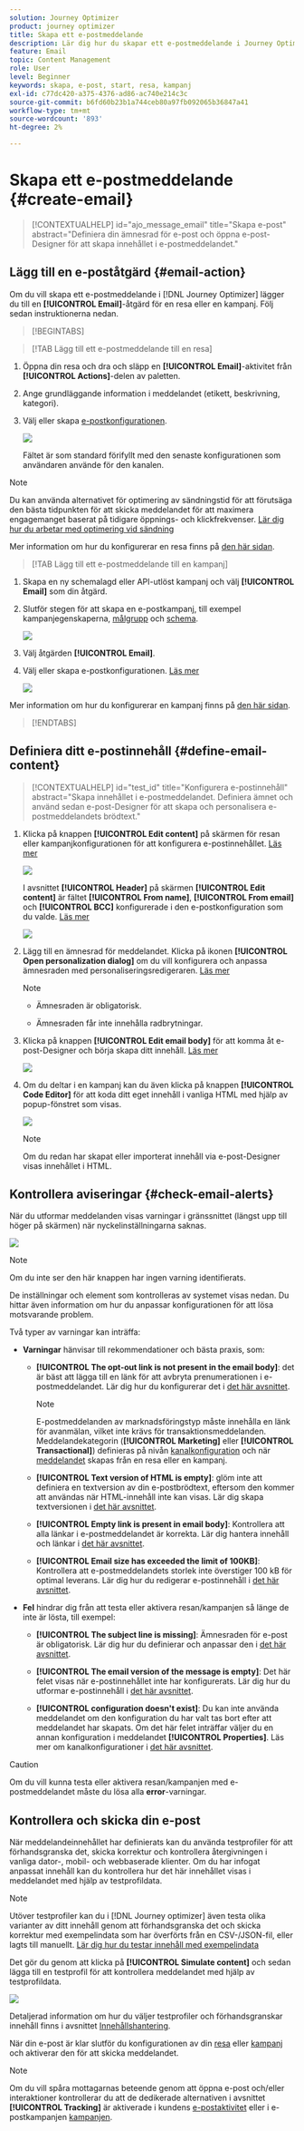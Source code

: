 ```yaml
---
solution: Journey Optimizer
product: journey optimizer
title: Skapa ett e-postmeddelande
description: Lär dig hur du skapar ett e-postmeddelande i Journey Optimizer
feature: Email
topic: Content Management
role: User
level: Beginner
keywords: skapa, e-post, start, resa, kampanj
exl-id: c77dc420-a375-4376-ad86-ac740e214c3c
source-git-commit: b6fd60b23b1a744ceb80a97fb092065b36847a41
workflow-type: tm+mt
source-wordcount: '893'
ht-degree: 2%

---
```


# Skapa ett e-postmeddelande {#create-email}

>[!CONTEXTUALHELP]
>id="ajo_message_email"
>title="Skapa e-post"
>abstract="Definiera din ämnesrad för e-post och öppna e-post-Designer för att skapa innehållet i e-postmeddelandet."

## Lägg till en e-poståtgärd {#email-action}

Om du vill skapa ett e-postmeddelande i [!DNL Journey Optimizer] lägger du till en **[!UICONTROL Email]**-åtgärd för en resa eller en kampanj. Följ sedan instruktionerna nedan.

>[!BEGINTABS]

>[!TAB Lägg till ett e-postmeddelande till en resa]

1. Öppna din resa och dra och släpp en **[!UICONTROL Email]**-aktivitet från **[!UICONTROL Actions]**-delen av paletten.

1. Ange grundläggande information i meddelandet (etikett, beskrivning, kategori).

1. Välj eller skapa [e-postkonfigurationen](email-settings.md).

   ![](assets/email_journey.png)

   Fältet är som standard förifyllt med den senaste konfigurationen som användaren använde för den kanalen.

>[!NOTE]
>
>Du kan använda alternativet för optimering av sändningstid för att förutsäga den bästa tidpunkten för att skicka meddelandet för att maximera engagemanget baserat på tidigare öppnings- och klickfrekvenser. [Lär dig hur du arbetar med optimering vid sändning](../building-journeys/send-time-optimization.md)

Mer information om hur du konfigurerar en resa finns på [den här sidan](../building-journeys/journey-gs.md).

>[!TAB Lägg till ett e-postmeddelande till en kampanj]

1. Skapa en ny schemalagd eller API-utlöst kampanj och välj **[!UICONTROL Email]** som din åtgärd.

1. Slutför stegen för att skapa en e-postkampanj, till exempel kampanjegenskaperna, [målgrupp](../audience/about-audiences.md) och [schema](../campaigns/create-campaign.md#schedule).

   ![](assets/email_campaign_steps.png)

1. Välj åtgärden **[!UICONTROL Email]**.

1. Välj eller skapa e-postkonfigurationen. [Läs mer](email-settings.md)

   ![](assets/email_campaign.png)

<!--
From the **[!UICONTROL Action]** section, specify if you want to track how your recipients react to your delivery: you can track email opens, and/or clicks on links and buttons in your email.

![](assets/email_campaign_tracking.png)
-->

Mer information om hur du konfigurerar en kampanj finns på [den här sidan](../campaigns/get-started-with-campaigns.md).

>[!ENDTABS]

## Definiera ditt e-postinnehåll {#define-email-content}

<!-- update the quarry component with right ID value-->

>[!CONTEXTUALHELP]
>id="test_id"
>title="Konfigurera e-postinnehåll"
>abstract="Skapa innehållet i e-postmeddelandet. Definiera ämnet och använd sedan e-post-Designer för att skapa och personalisera e-postmeddelandets brödtext."

1. Klicka på knappen **[!UICONTROL Edit content]** på skärmen för resan eller kampanjkonfigurationen för att konfigurera e-postinnehållet. [Läs mer](get-started-email-design.md)

   ![](assets/email_campaign_edit_content.png)

   I avsnittet **[!UICONTROL Header]** på skärmen **[!UICONTROL Edit content]** är fältet **[!UICONTROL From name]**, **[!UICONTROL From email]** och **[!UICONTROL BCC]** konfigurerade i den e-postkonfiguration som du valde. [Läs mer](email-settings.md) <!--check if same for journey-->

   ![](assets/email_designer_edit_content_header.png)

1. Lägg till en ämnesrad för meddelandet. Klicka på ikonen **[!UICONTROL Open personalization dialog]** om du vill konfigurera och anpassa ämnesraden med personaliseringsredigeraren. [Läs mer](../personalization/personalization-build-expressions.md)

   >[!NOTE]
   >
   >* Ämnesraden är obligatorisk.
   >
   >* Ämnesraden får inte innehålla radbrytningar.

1. Klicka på knappen **[!UICONTROL Edit email body]** för att komma åt e-post-Designer och börja skapa ditt innehåll. [Läs mer](get-started-email-design.md)

   ![](assets/email_designer_edit_email_body.png)

1. Om du deltar i en kampanj kan du även klicka på knappen **[!UICONTROL Code Editor]** för att koda ditt eget innehåll i vanliga HTML med hjälp av popup-fönstret som visas.

   ![](assets/email_designer_edit_code_editor.png)

   >[!NOTE]
   >
   >Om du redan har skapat eller importerat innehåll via e-post-Designer visas innehållet i HTML.

## Kontrollera aviseringar {#check-email-alerts}

När du utformar meddelanden visas varningar i gränssnittet (längst upp till höger på skärmen) när nyckelinställningarna saknas.

![](assets/email_journey_alerts_details.png)

>[!NOTE]
>
>Om du inte ser den här knappen har ingen varning identifierats.

De inställningar och element som kontrolleras av systemet visas nedan. Du hittar även information om hur du anpassar konfigurationen för att lösa motsvarande problem.

Två typer av varningar kan inträffa:

* **Varningar** hänvisar till rekommendationer och bästa praxis, som:

   * **[!UICONTROL The opt-out link is not present in the email body]**: det är bäst att lägga till en länk för att avbryta prenumerationen i e-postmeddelandet. Lär dig hur du konfigurerar det i [det här avsnittet](../privacy/opt-out.md#opt-out-management).

     >[!NOTE]
     >
     >E-postmeddelanden av marknadsföringstyp måste innehålla en länk för avanmälan, vilket inte krävs för transaktionsmeddelanden. Meddelandekategorin (**[!UICONTROL Marketing]** eller **[!UICONTROL Transactional]**) definieras på nivån [kanalkonfiguration](email-settings.md#email-type) och när [meddelandet](#create-email-journey-campaign) skapas från en resa eller en kampanj.

   * **[!UICONTROL Text version of HTML is empty]**: glöm inte att definiera en textversion av din e-postbrödtext, eftersom den kommer att användas när HTML-innehåll inte kan visas. Lär dig skapa textversionen i [det här avsnittet](text-version-email.md).

   * **[!UICONTROL Empty link is present in email body]**: Kontrollera att alla länkar i e-postmeddelandet är korrekta. Lär dig hantera innehåll och länkar i [det här avsnittet](content-from-scratch.md).

   * **[!UICONTROL Email size has exceeded the limit of 100KB]**: Kontrollera att e-postmeddelandets storlek inte överstiger 100 kB för optimal leverans. Lär dig hur du redigerar e-postinnehåll i [det här avsnittet](content-from-scratch.md).

* **Fel** hindrar dig från att testa eller aktivera resan/kampanjen så länge de inte är lösta, till exempel:

   * **[!UICONTROL The subject line is missing]**: Ämnesraden för e-post är obligatorisk. Lär dig hur du definierar och anpassar den i [det här avsnittet](create-email.md).

  <!--HTML is empty when Amp HTML is present-->

   * **[!UICONTROL The email version of the message is empty]**: Det här felet visas när e-postinnehållet inte har konfigurerats. Lär dig hur du utformar e-postinnehåll i [det här avsnittet](get-started-email-design.md).

   * **[!UICONTROL configuration doesn't exist]**: Du kan inte använda meddelandet om den konfiguration du har valt tas bort efter att meddelandet har skapats. Om det här felet inträffar väljer du en annan konfiguration i meddelandet **[!UICONTROL Properties]**. Läs mer om kanalkonfigurationer i [det här avsnittet](../configuration/channel-surfaces.md).

>[!CAUTION]
>
>Om du vill kunna testa eller aktivera resan/kampanjen med e-postmeddelandet måste du lösa alla **error**-varningar.

## Kontrollera och skicka din e-post

När meddelandeinnehållet har definierats kan du använda testprofiler för att förhandsgranska det, skicka korrektur och kontrollera återgivningen i vanliga dator-, mobil- och webbaserade klienter. Om du har infogat anpassat innehåll kan du kontrollera hur det här innehållet visas i meddelandet med hjälp av testprofildata.

>[!NOTE]
>
>Utöver testprofiler kan du i [!DNL Journey optimizer] även testa olika varianter av ditt innehåll genom att förhandsgranska det och skicka korrektur med exempelindata som har överförts från en CSV-/JSON-fil, eller lagts till manuellt. [Lär dig hur du testar innehåll med exempelindata](../test-approve/simulate-sample-input.md)

Det gör du genom att klicka på **[!UICONTROL Simulate content]** och sedan lägga till en testprofil för att kontrollera meddelandet med hjälp av testprofildata.

![](assets/email_designer_edit_simulate.png)

Detaljerad information om hur du väljer testprofiler och förhandsgranskar innehåll finns i avsnittet [Innehållshantering](../content-management/preview-test.md).

När din e-post är klar slutför du konfigurationen av din [resa](../building-journeys/journey-gs.md) eller [kampanj](../campaigns/create-campaign.md) och aktiverar den för att skicka meddelandet.

>[!NOTE]
>
>Om du vill spåra mottagarnas beteende genom att öppna e-post och/eller interaktioner kontrollerar du att de dedikerade alternativen i avsnittet **[!UICONTROL Tracking]** är aktiverade i kundens [e-postaktivitet](../building-journeys/journeys-message.md) eller i e-postkampanjen [kampanjen](../campaigns/create-campaign.md).<!--to move?-->

<!--

## Define your email content {#email-content}

Use [!DNL Journey Optimizer] Email Designer to [design your email from scratch](../email/content-from-scratch.md). If you have an existing content, you can [import it in the Email Designer](../email/existing-content.md), or [code your own content](../email/code-content.md) in [!DNL Journey Optimizer]. 

[!DNL Journey Optimizer] comes with a set of [built-in templates](email-templates.md) to help you start. Any email can also be saved as a template.

Use [!DNL Journey Optimizer] personalization editor to personalize your messages with profiles' data. For more on personalization, refer to [this section](../personalization/personalize.md).

Adapt the content of your messages to the targeted profiles by using [!DNL Journey Optimizer] dynamic content capabilities. [Get started with dynamic content](../personalization/get-started-dynamic-content.md)

## Email tracking {#email-tracking}

If you want to track the behavior of your recipients through openings and/or clicks on links, enable the following options: **[!UICONTROL Email opens]** and **[!UICONTROL Click on email]**. 

Learn more about tracking in [this section](message-tracking.md).

## Validate your email content {#email-content-validate}

Control the rendering of your email, and check personalization settings with test profiles, using the preview section on the left-hand side. For more on this, refer to [this section](preview.md).

![](assets/messages-simple-preview.png)

You must also check alerts in the upper section of the editor.  Some of them are simple warnings, but others can prevent you from using the message. 

-->

